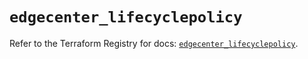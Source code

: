 # `edgecenter_lifecyclepolicy`

Refer to the Terraform Registry for docs: [`edgecenter_lifecyclepolicy`](https://registry.terraform.io/providers/edge-center/edgecenter/0.10.3/docs/resources/lifecyclepolicy).
